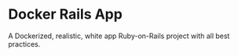 # Docker Rails App

A Dockerized, realistic, white app Ruby-on-Rails project with all best practices.

